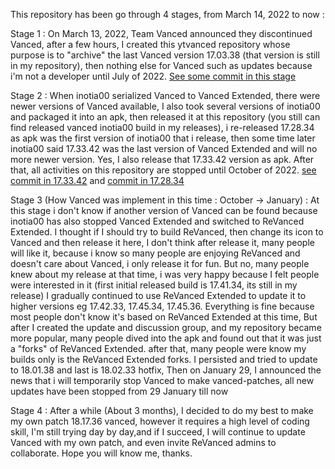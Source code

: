This repository has been go through 4 stages, from March 14, 2022 to now :

Stage 1 :
On March 13, 2022, Team Vanced announced they discontinued Vanced, after a few hours, I created this ytvanced repository whose purpose is to "archive" the last Vanced version 17.03.38 (that version is still in my repository), then nothing else for Vanced such as updates because i'm not a developer until July of 2022. [See some commit in this stage](https://github.com/cuynu/ytvanced/commit/4ce3159eaebb6aebf7741dd22ecf9ec12e3dfda3)

Stage 2 :
When inotia00 serialized Vanced to Vanced Extended, there were newer versions of Vanced available, I also took several versions of inotia00 and packaged it into an apk, then released it at this repository (you still can find released vanced inotia00 build in my releases), i re-released 17.28.34 as apk was the first version of inotia00 that i release, then some time later inotia00 said 17.33.42 was the last version of Vanced Extended and will no more newer version. Yes, I also release that 17.33.42 version as apk. After that, all activities on this repository are stopped until October of 2022. [see commit in 17.33.42](https://github.com/cuynu/ytvanced/commit/485d31d00741e735db752a3dbd008caa38db0a47) and [commit in 17.28.34](https://github.com/cuynu/ytvanced/commit/9240d4f10c154f187ccaaef83d207543741bc224)

Stage 3 (How Vanced was implement in this time : October -> January) :
At this stage i don't know if another version of Vanced can be found because inotia00 has also stopped Vanced Extended and switched to ReVanced Extended. I thought if I should try to build ReVanced, then change its icon to Vanced and then release it here, I don't think after release it, many people will like it, because i know so many people are enjoying ReVanced and doesn't care about Vanced, i only release it for fun. But no, many people knew about my release at that time, i was very happy because I felt people were interested in it (first initial released build is 17.41.34, its still in my release) I gradually continued to use ReVanced Extended to update it to higher versions eg 17.42.33, 17.45.34, 17.45.36. Everything is fine because most people don't know it's based on ReVanced Extended at this time, But after I created the update and discussion group, and my repository became more popular, many people dived into the apk and found out that it was just a "forks" of ReVanced Extended. after that, many people were know my builds only is the ReVanced Extended forks. I persisted and tried to update to 18.01.38 and last is 18.02.33 hotfix, Then on January 29, I announced the news that i will temporarily stop Vanced to make vanced-patches, all new updates have been stopped from 29 January till now

Stage 4 :
After a while (About 3 months), I decided to do my best to make my own patch 18.17.36 vanced, however it requires a high level of coding skill, I'm still trying day by day,and if I succeed, I will continue to update Vanced with my own patch, and even invite ReVanced admins to collaborate. Hope you will know me, thanks.